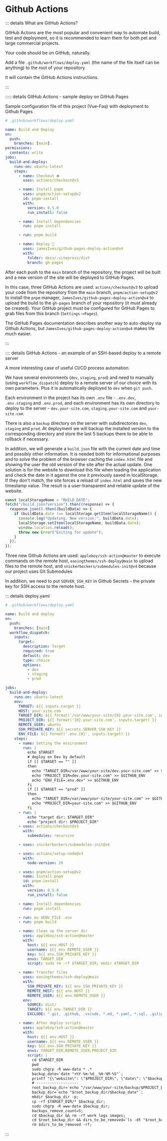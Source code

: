 # Github Actions

::: details What are GitHub Actions?

GitHub Actions are the most popular and convenient way to automate build, test and deployment, so it is recommended to learn them for both pet and large commercial projects.

Your code should be on GitHub, naturally.

Add a file `.github/workflows/deploy.yaml` (the name of the file itself can be anything) to the root of your repository

It will contain the GitHub Actions instructions.

:::

::::: details GitHub Actions - sample deploy on GitHub Pages

Sample configuration file of this project (Vue-Faq) with deployment to Github Pages

```yaml
# .github/workflows/deploy.yaml

name: Build and Deploy
on:
  push:
    branches: [main].
permissions:
  contents: write
jobs:
  build-and-deploy:
    runs-on: ubuntu-latest
    steps:
      - name: Checkout 🛎️
        uses: actions/checkout@v3

      - name: Install pnpm
        uses: pnpm/action-setup@v2
        id: pnpm-install
        with:
          version: 8.5.0
          run_install: false

      - name: Install dependencies
        run: pnpm install

      - run: pnpm build

      - name: Deploy 🚀
        uses: jamesIves/github-pages-deploy-action@v4
        with:
          folder: docs/.vitepress/dist
          branch: gh-pages
```

After each push to the `main` branch of the repository, the project will be built and a new version of the site will be deployed to GitHub Pages.

In this case, three GitHub Actions are used: `actions/checkout@v3` to upload your code from the repository from the `main` branch, `pnpm/action-setup@v2` to install the `pnpm` manager, `JamesIves/github-pages-deploy-action@v4` to upload the build to the `gh-pages` branch of your repository (it must already be created). Your GitHub project must be configured for GitHub Pages to grab files from this branch (`Settings->Pages`).

The GitHub Pages documentation describes another way to auto-deploy via Github Actions, but `JamesIves/github-pages-deploy-action@v4` makes life much easier.

:::

:::: details GitHub Actions - an example of an SSH-based deploy to a remote server

A more interesting case of useful CI/CD process automation.

We have several environments (`dev`, `staging`, `prod`) and need to manually (using `workflow_dispatch`) deploy to a remote server of our choice with its own parameters. Plus it is automatically deployed to `dev` when `git push`.

Each environment in the project has its own `.env` file - `.env.dev`, `.env.staging` and `.env.prod`, and each environment has its own directory to deploy to the server - `dev.your-site.com`, `staging.your-site.com` and `your-site.com`.

There is also a `backup` directory on the server with subdirectories `dev`, `staging` and `prod`. At deployment we will backup the installed version to the corresponding directory and store the last 5 backups there to be able to rollback if necessary.

In addition, we will generate a `build.json` file with the current date and time and possibly other information. It is needed both for informational purposes and to solve the problem of the browser caching the `index.html` file and showing the user the old version of the site after the actual update. One solution is for the website to download this file when loading the application and check the date in it against the one it previously saved in localStorage. If they don't match, the site forces a reload of `index.html` and saves the new timestamp value. The result is a user-transparent and reliable update of the website.

```js
const localStorageName = "BUILD_DATE";
fetch("/build.json?version").then((response) => {
  response.json().then((buildData) => {
    if (buildData.date !== localStorage.getItem(localStorageName)) {
      console.log("Updating. New version:", buildData.date);
      localStorage.setItem(localStorageName, buildData.date);
      window.location.reload();
      throw new Error("Exiting for update");
    }
  });
});
```

Three new Github Actions are used: `appleboy/ssh-action@master` to execute commands on the remote host, `easingthemes/ssh-deploy@main` to upload files to the remote host, and `snickerbockers/submodules-init@v4` because our project uses Git Submodules

In addition, we need to put `SERVER_SSH_KEY` in Github Secrets - the private key for SSH access to the remote host.

::: details deploy.yaml

```yaml
# .github/workflows/deploy.yaml

name: Build and deploy
on:
  push:
    branches: [main]
  workflow_dispatch:
    inputs:
      target:
        description: Target
        required: true
        default: dev
        type: choice
        options:
          - dev
          - staging
          - prod

jobs:
  build-and-deploy:
    runs-on: ubuntu-latest
    env:
      TARGET: ${{ inputs.target }}
      HOST: your-site.com
      TARGET_DIR: ${{ format('/var/www/your-site/{0}.your-site.com', inputs.target) }}
      PROJECT_DIR: ${{ format('{0}.your-site.com', inputs.target) }}
      REMOTE_USER: ubuntu
      SSH_PRIVATE_KEY: ${{ secrets.SERVER_SSH_KEY }}
      ENV_FILE: ${{ format('.env.{0}', inputs.target) }}
    steps:
      - name: Setting the environment
        run: |
          echo $TARGET
          # deploy on Dev by default
          if [[ $TARGET == "" ]]
          then
            echo "TARGET_DIR=/var/www/your-site/dev.your-site.com" >> $GITHUB_ENV
            echo "PROJECT_DIR=dev.your-site.com" >> $GITHUB_ENV
            echo "ENV_FILE=.env.dev" >> $GITHUB_ENV
          fi          
          if [[ $TARGET == "prod" ]]
          then
            echo "TARGET_DIR=/var/www/your-site/your-site.com" >> $GITHUB_ENV
            echo "PROJECT_DIR=your-site.com" >> $GITHUB_ENV
          fi
      - run: |
          echo "target dir: $TARGET_DIR"
          echo "project dir: $PROJECT_DIR"
      - uses: actions/checkout@v3
        with:
          submodules: recursive

      - uses: snickerbockers/submodules-init@v4

      - uses: actions/setup-node@v3
        with:
          node-version: 20

      - uses: pnpm/action-setup@v2
        name: Install pnpm
        id: pnpm-install
        with:
          version: 8.5.0
          run_install: false

      - name: Install dependencies
        run: pnpm install

      - run: mv $ENV_FILE .env
      - run: pnpm build

      - name: Clean up the server dir
        uses: appleboy/ssh-action@master
        with:
          host: ${{ env.HOST }}
          username: ${{ env.REMOTE_USER }}
          key: ${{ env.SSH_PRIVATE_KEY }}
          envs: TARGET_DIR
          script: sudo rm -rf $TARGET_DIR; mkdir $TARGET_DIR

      - name: Transfer files
        uses: easingthemes/ssh-deploy@main
        with:
          SSH_PRIVATE_KEY: ${{ env.SSH_PRIVATE_KEY }}
          REMOTE_HOST: ${{ env.HOST }}
          REMOTE_USER: ${{ env.REMOTE_USER }}
        env:
          SOURCE: dist/
          TARGET: ${{ env.TARGET_DIR }}
          EXCLUDE: ".git, .github, .vscode, *.md, *.yaml, *.sql, .gitignore"

      - name: After deploy scripts
        uses: appleboy/ssh-action@master
        with:
          host: ${{ env.HOST }}
          username: ${{ env.REMOTE_USER }}
          key: ${{ env.SSH_PRIVATE_KEY }}
          envs: TARGET_DIR,REMOTE_USER,PROJECT_DIR
          script: |
            cd $TARGET_DIR
            pwd
            sudo chgrp -R www-data * .*
            backup_date=`date "+%Y-%m-%d__%H-%M-%S"`;
            printf "{\"website\": \"$PROJECT_DIR\", \"date\": \"$backup_date\"}" > build.json
            # -------------------
            root_backup_dir=`echo "/var/www/your-site/backup/$PROJECT_DIR"`;
            backup_dir=`echo "$root_backup_dir/$backup_date"`;
            mkdir $backup_dir -p;
            cp -rf $TARGET_DIR/* $backup_dir;
            sudo chgrp -R www-data $backup_dir;
            backups_remove_count=5;
            cd $backup_dir && rm -rf work logs images;
            cd $root_backup_dir && dirs_to_be_removed=`ls -dt "$root_backup_dir/"* | tail -n +$backups_remove_count`;
            rm $dirs_to_be_removed -rf;
```

:::
